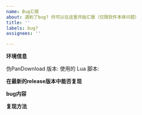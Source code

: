 ```yaml
---
name: Bug汇报
about: 遇到了bug? 你可以在这里开始汇报（仅限软件本体问题）
title: ''
labels: bug?
assignees: ''

---
```


<!--

！请不要删除此处内容！

在您发布此Issue前, 请您花一点时间查看下面几条指引🔽

1: ❗ | 确定没有相同问题的ISSUE已被提出. (教程: https://github.com/Mrs4s/go-cqhttp/issues/633)
2: 🌎| 请准确填写环境信息.
3: ❔ | 打开DEBUG模式复现，并提供出现问题前后至少 10 秒的完整日志内容。请自行删除日志内存在的个人信息及敏感内容。
4: ⚠ | 如果涉及内存泄漏/CPU占用异常请打开DEBUG模式并下载pprof性能分析.

注: 如果您不知道如何有效、精准地表述，我们建议您先阅读《提问的智慧》
(链接: https://github.com/ryanhanwu/How-To-Ask-Questions-The-Smart-Way/blob/main/README-zh_CN.md)

请确保您已经仔细阅读此教程，并勾选下方的确认框。(将 [ ] 修改为 [x])
--------
- [ ] 我已经仔细阅读上述教程和"提问前需知 [图+文]": https://github.com/PanDownload-Fix/PanDownload-Fix/issues/1
- [ ] 我已知晓并同意，如果我不遵循以下格式提交 Issue，或者我使用的并非最新版本，或者我没有提供足够的环境信息，则我的 Issue 可能会被无条件自动关闭和锁定。
- [ ] 我已知晓并同意，我仅需要把选项前的 [ ] 替换为 [x]。如果我删除、修改这些复选框的其他部分，或是在 x 之前或之后留了空格，则我的 Issue 可能会被无条件自动关闭和锁定。
- [ ] 我已知晓并同意，此处仅用于汇报程序中存在的问题。若这个 Issue 是关于其他非程序本身问题或是新功能需求，则我的 Issue 可能会被无条件自动关闭和锁定。（这些问题应当在 Discussion 板块提出。）
--------
-->

**环境信息**
<!-- 请根据实际使用环境修改以下信息。请勿删除或留空。 -->
伪PanDownload 版本: 
使用的 Lua 脚本: 

**在最新的release版本中能否复现**

**bug内容**
<!-- 请在这里详细描述bug的内容 -->

**复现方法**
<!-- 请在这里分步骤的描述如何复现这个bug -->